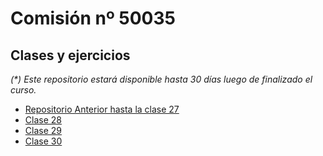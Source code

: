 # Comisión nº 50035

## Clases y ejercicios

_(*) Este repositorio estará disponible hasta 30 días luego de finalizado el curso._

- [Repositorio Anterior hasta la clase 27](https://github.com/DanielRiverol/50035-backend/tree/main/50035-main)
- [Clase 28](https://github.com/DanielRiverol/50035-backend/tree/main/clase28)
- [Clase 29](https://github.com/DanielRiverol/50035-backend/tree/main/clase29)
- [Clase 30](https://github.com/DanielRiverol/50035-backend/tree/main/clase30)



